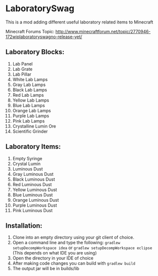 # LaboratorySwag

This is a mod adding different useful laboratory related items to Minecraft

Minecraft Forums Topic: http://www.minecraftforum.net/topic/2770946-172wiplaboratoryswagno-release-yet/

## Laboratory Blocks:

1. Lab Panel
2. Lab Grate
3. Lab Pillar
4. White Lab Lamps
5. Gray Lab Lamps
6. Black Lab Lamps
7. Red Lab Lamps
8. Yellow Lab Lamps
9. Blue Lab Lamps
10. Orange Lab Lamps
11. Purple Lab Lamps
12. Pink Lab Lamps
13. Crystalline Lumin Ore
14. Scientific Grinder

## Laboratory Items:

1. Empty Syringe
2. Crystal Lumin
3. Luminous Dust
4. Gray Luminous Dust
5. Black Luminous Dust
6. Red Luminous Dust
7. Yellow Luminous Dust
8. Blue Luminous Dust
9. Orange Luminous Dust
10. Purple Luminous Dust
11. Pink Luminous Dust

## Installation:

1. Clone into an empty directory using your git client of choice.
2. Open a command line and type the following: `gradlew setupDecompWorkspace idea` or `gradlew setupDecompWorkspace eclipse`  (This depends on what IDE you are using)
3. Open the directory in your IDE of choice
4. After making code changes you can build with `gradlew build`
5. The output jar will be in builds/lib

